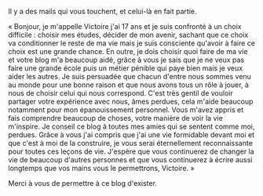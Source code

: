<!-- 
.. title: Merci
.. slug: merci
.. date: 2014-11-03 23:06:23+01:00
.. tags: Développement personnel
.. category: 
.. link: 
.. description: 
.. type: text
-->

Il y a des mails qui vous touchent, et celui-là en fait partie.
<!-- TEASER_END -->
« Bonjour, 
je m'appelle Victoire j'ai 17 ans et je suis confronté à un choix difficile : choisir mes études, décider de mon avenir, sachant que ce choix va conditionner le reste de ma vie mais je suis consciente qu'avoir à faire ce choix est une grande chance. En outre, je dois choisir quoi faire de ma vie et votre blog m'a beaucoup aidé, grâce à vous je sais que je ne veux pas faire une grande école puis un métier pénible qui paye bien mais je veux aider les autres. Je suis persuadée que chacun d'entre nous sommes venu au monde pour une bonne raison et que nous avons tous un rôle à jouer, à nous de choisir celui qui nous correspond. C'est très gentil de vouloir partager votre expérience avec nous, âmes perdues, cela m'aide beaucoup notamment pour mon épanouissement personnel. Vous m'avez appris  et fais comprendre beaucoup de choses, votre manière de voir la vie m'inspire. Je conseil ce blog à toutes mes amies qui se sentent comme moi, perdues. Grâce à vous j'ai compris que j'ai une vie formidable devant moi et que c'est à moi de la construire, je vous serai éternellement reconnaissante pour toutes ces leçons de vie. 
J'espère que vous continuerez de changer la vie de beaucoup d'autres personnes et que vous continuerez à écrire aussi longtemps que vos mains vous le permettrons, 
Victoire. »

Merci à vous de permettre à ce blog d'exister.
